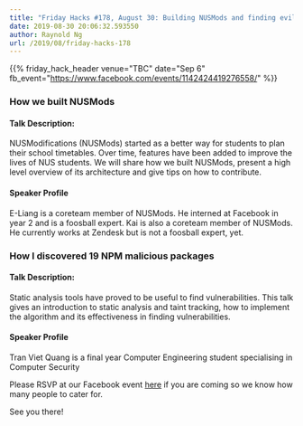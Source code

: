 ```yaml
---
title: "Friday Hacks #178, August 30: Building NUSMods and finding evil NPM packages"
date: 2019-08-30 20:06:32.593550
author: Raynold Ng
url: /2019/08/friday-hacks-178
---
```


{{% friday_hack_header
    venue="TBC"
    date="Sep 6"
    fb_event="https://www.facebook.com/events/1142424419276558/" %}}


### How we built NUSMods

#### Talk Description:

NUSModifications (NUSMods) started as a better way for students to plan their school timetables. Over time, features have been added to improve the lives of NUS students. We will share how we built NUSMods, present a high level overview of its architecture and give tips on how to contribute.

#### Speaker Profile

E-Liang is a coreteam member of NUSMods. He interned at Facebook in year 2 and is a foosball expert.
Kai is also a coreteam member of NUSMods. He currently works at Zendesk but is not a foosball expert, yet.


### How I discovered 19 NPM malicious packages

#### Talk Description:

Static analysis tools have proved to be useful to find vulnerabilities. This talk gives an introduction to static analysis and taint tracking, how to implement the algorithm and its effectiveness in finding vulnerabilities.

#### Speaker Profile

Tran Viet Quang is a final year Computer Engineering student specialising in Computer Security

Please RSVP at our Facebook event [here](https://www.facebook.com/events/1142424419276558/) if you are coming so we know how many people to cater for.

See you there!
